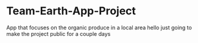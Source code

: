 # Team-Earth-App-Project
App that focuses on the organic produce in a local area
hello just going to make the project public for a couple days
